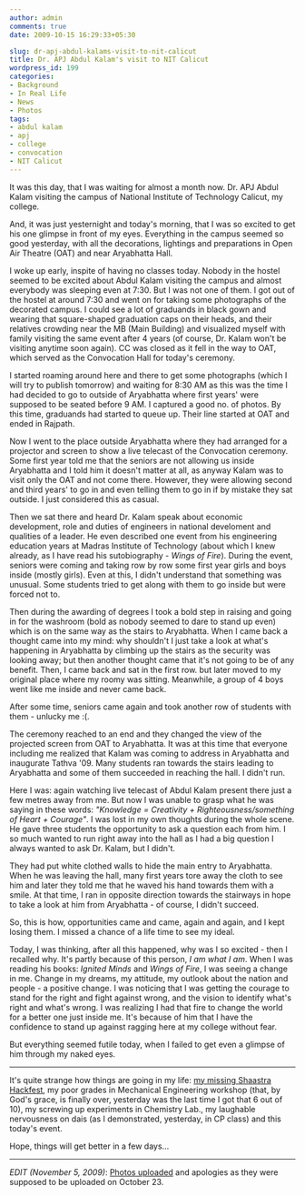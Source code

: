 ```yaml
---
author: admin
comments: true
date: 2009-10-15 16:29:33+05:30

slug: dr-apj-abdul-kalams-visit-to-nit-calicut
title: Dr. APJ Abdul Kalam's visit to NIT Calicut
wordpress_id: 199
categories:
- Background
- In Real Life
- News
- Photos
tags:
- abdul kalam
- apj
- college
- convocation
- NIT Calicut
---
```


It was this day, that I was waiting for almost a month now. Dr. APJ Abdul Kalam visiting the campus of National Institute of Technology Calicut, my college.

And, it was just yesternight and today's morning, that I was so excited to get his one glimpse in front of my eyes. Everything in the campus seemed so good yesterday, with all the decorations, lightings and preparations in Open Air Theatre (OAT) and near Aryabhatta Hall.

I woke up early, inspite of having no classes today. Nobody in the hostel seemed to be excited about Abdul Kalam visiting the campus and almost everybody was sleeping even at 7:30. But I was not one of them. I got out of the hostel at around 7:30 and went on for taking some photographs of the decorated campus. I could see a lot of graduands in black gown and wearing that square-shaped graduation caps on their heads, and their relatives crowding near the MB (Main Building) and visualized myself with family visiting the same event after 4 years (of course, Dr. Kalam won't be visiting anytime soon again). CC was closed as it fell in the way to OAT, which served as the Convocation Hall for today's ceremony.

I started roaming around here and there to get some photographs (which I will try to publish tomorrow) and waiting for 8:30 AM as this was the time I had decided to go to outside of Aryabhatta where first years' were supposed to be seated before 9 AM. I captured a good no. of photos. By this time, graduands had started to queue up. Their line started at OAT and ended in Rajpath.

Now I went to the place outside Aryabhatta where they had arranged for a projector and screen to show a live telecast of the Convocation ceremony. Some first year told me that the seniors are not allowing us inside Aryabhatta and I told him it doesn't matter at all, as anyway Kalam was to visit only the OAT and not come there. However, they were allowing second and third years' to go in and even telling them to go in if by mistake they sat outside. I just considered this as casual.

Then we sat there and heard Dr. Kalam speak about economic development, role and duties of engineers in national develoment and qualities of a leader. He even described one event from his engineering education years at Madras Institute of Technology (about which I knew already, as I have read his sutobiography - _Wings of Fire_). During the event, seniors were coming and taking row by row some first year girls and boys inside (mostly girls). Even at this, I didn't understand that something was unusual. Some students tried to get along with them to go inside but were forced not to.

Then during the awarding of degrees I took a bold step in raising and going in for the washroom (bold as nobody seemed to dare to stand up even) which is on the same way as the stairs to Aryabhatta. When I came back a thought came into my mind: why shouldn't I just take a look at what's happening in Aryabhatta by climbing up the stairs as the security was looking away; but then another thought came that it's not going to be of any benefit. Then, I came back and sat in the first row. but later moved to my original place where my roomy was sitting. Meanwhile, a group of 4 boys went like me inside and never came back.

After some time, seniors came again and took another row of students with them - unlucky me :(.

The ceremony reached to an end and they changed the view of the projected screen from OAT to Aryabhatta. It was at this time that everyone including me realized that Kalam was coming to address in Aryabhatta and inaugurate Tathva '09. Many students ran towards the stairs leading to Aryabhatta and some of them succeeded in reaching the hall. I didn't run.

Here I was: again watching live telecast of Abdul Kalam present there just a few metres away from me. But now I was unable to grasp what he was saying in these words: _"Knowledge = Creativity + Righteousness/something of Heart + Courage"_. I was lost in my own thoughts during the whole scene. He gave three students the opportunity to ask a question each from him. I so much wanted to run right away into the hall as I had a big question I always wanted to ask Dr. Kalam, but I didn't.

They had put white clothed walls to hide the main entry to Aryabhatta. When he was leaving the hall, many first years tore away the cloth to see him and later they told me that he waved his hand towards them with a smile. At that time, I ran in opposite direction towards the stairways in hope to take a look at him from Aryabhatta - of course, I didn't succeed.

So, this is how, opportunities came and came, again and again, and I kept losing them. I missed a chance of a life time to see my ideal.

Today, I was thinking, after all this happened, why was I so excited - then I recalled why. It's partly because of this person, _I am what I am_. When I was reading his books: _Ignited Minds_ and _Wings of Fire_, I was seeing a change in me. Change in my dreams, my attitude, my outlook about the nation and people - a positive change. I was noticing that I was getting the courage to stand for the right and fight against wrong, and the vision to identify what's right and what's wrong. I was realizing I had that fire to change the world for a better one just inside me. It's because of him that I have the confidence to stand up against ragging here at my college without fear.

But everything seemed futile today, when I failed to get even a glimpse of him through my naked eyes.



* * *

It's quite strange how things are going in my life: [my missing Shaastra Hackfest](/post/2009/10/03/wish-i-was-at-shaastra-2009-hackfest/), my poor grades in Mechanical Engineering workshop (that, by God's grace, is finally over, yesterday was the last time I got that 6 out of 10), my screwing up experiments in Chemistry Lab., my laughable nervousness on dais (as I demonstrated, yesterday, in CP class) and this today's event.

Hope, things will get better in a few days...



* * *








_EDIT (November 5, 2009)_: [Photos uploaded](http://www.flickr.com/photos/techglider/sets/72157622613776571/show/) and apologies as they were supposed to be uploaded on October 23.
